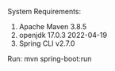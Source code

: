 System Requirements:

1. Apache Maven 3.8.5
2. openjdk 17.0.3 2022-04-19
3. Spring CLI v2.7.0

Run: mvn spring-boot:run